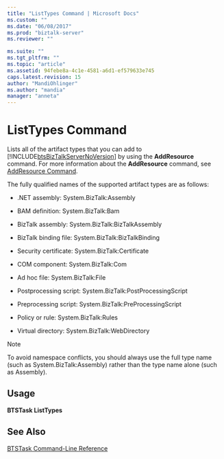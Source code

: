 ```yaml
---
title: "ListTypes Command | Microsoft Docs"
ms.custom: ""
ms.date: "06/08/2017"
ms.prod: "biztalk-server"
ms.reviewer: ""

ms.suite: ""
ms.tgt_pltfrm: ""
ms.topic: "article"
ms.assetid: 94febe8a-4c1e-4581-a6d1-ef579633e745
caps.latest.revision: 15
author: "MandiOhlinger"
ms.author: "mandia"
manager: "anneta"
---
```

# ListTypes Command
Lists all of the artifact types that you can add to [!INCLUDE[btsBizTalkServerNoVersion](../includes/btsbiztalkservernoversion-md.md)] by using the **AddResource** command. For more information about the **AddResource** command, see [AddResource Command](../core/addresource-command.md).  
  
 The fully qualified names of the supported artifact types are as follows:  
  
-   .NET assembly: System.BizTalk:Assembly  
  
-   BAM definition: System.BizTalk:Bam  
  
-   BizTalk assembly: System.BizTalk:BizTalkAssembly  
  
-   BizTalk binding file: System.BizTalk:BizTalkBinding  
  
-   Security certificate: System.BizTalk:Certificate  
  
-   COM component: System.BizTalk:Com  
  
-   Ad hoc file: System.BizTalk:File  
  
-   Postprocessing script: System.BizTalk:PostProcessingScript  
  
-   Preprocessing script: System.BizTalk:PreProcessingScript  
  
-   Policy or rule: System.BizTalk:Rules  
  
-   Virtual directory: System.BizTalk:WebDirectory  
  
> [!NOTE]
>  To avoid namespace conflicts, you should always use the full type name (such as System.BizTalk:Assembly) rather than the type name alone (such as Assembly).  
  
## Usage  
 **BTSTask ListTypes**  
  
## See Also  
 [BTSTask Command-Line Reference](../core/btstask-command-line-reference.md)